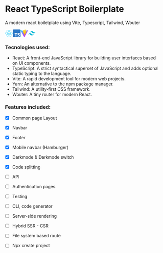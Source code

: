 # React TypeScript Boilerplate
A modern react boiletplate using Vite, Typescript, Tailwind, Wouter

<div style="display:flex; flex-direction:row;">
  <img src="/public/assets/react.png" alt="react" width="25px" height="25px"/>  
  <img src="/public/assets/typescript.png" alt="typescript" width="25px" height="25px"/>  
  <img src="/public/assets/vite.png" alt="vite" width="25px" height="25px"/>  
  <img src="/public/assets/tailwindcss.png" alt="tailwindcss" width="25px" height="25px"/>  
</div>

### Tecnologies used:

- React: A front-end JavaScript library for building user interfaces based on UI components.
- TypeScript: A strict syntactical superset of JavaScript and adds optional static typing to the language.
- Vite: A rapid development tool for modern web projects.
- Yarn: An alternative to the npm package manager.
- Tailwind: A utility-first CSS framework.
- Wouter: A tiny router for modern React.

### Features included:

- [x] Common page Layout
- [x] Navbar
- [x] Footer
- [x] Mobile navbar (Hamburger)
- [x] Darkmode & Darkmode switch
- [X] Code splitting
- [ ] API
- [ ] Authentication pages
- [ ] Testing
- [ ] CLI, code generator
- [ ] Server-side rendering
- [ ] Hybrid SSR - CSR
- [ ] File system based route 
- [ ] Npx create project

